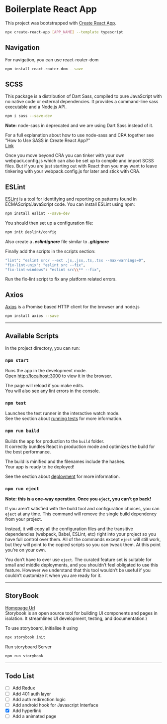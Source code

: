 # Boilerplate React App

This project was bootstrapped with [Create React App](https://github.com/facebook/create-react-app).
```bash
npx create-react-app [APP_NAME] --template typescript
```

## Navigation

For navigation, you can use react-router-dom
```bash
npm install react-router-dom --save
```

## SCSS
This package is a distribution of Dart Sass, compiled to pure JavaScript with no native code or external dependencies. It provides a command-line sass executable and a Node.js API.

```bash
npm i sass --save-dev
```
**Note:** node-sass in deprecated and we are using Dart Sass instead of it.

For a full explanation about how to use node-sass and CRA together see "How to Use SASS in Create React App?"\
[Link](https://www.robinwieruch.de/create-react-app-with-sass-support)

Once you move beyond CRA you can tinker with your own webpack.config.js which can also be set up to compile and import SCSS files. But if you are just starting out with React then you may want to leave tinkering with your webpack.config.js for later and stick with CRA.

## ESLint 
[ESLint](https://www.npmjs.com/package/eslint) is a tool for identifying and reporting on patterns found in ECMAScript/JavaScript code.
You can install ESLint using npm:
```bash
npm install eslint --save-dev
```
You should then set up a configuration file:
```bash
npm init @eslint/config
```
Also create a ***.eslintignore*** file similar to ***.gitignore***

Finally add the scripts in the scripts section:
```bash
"lint": "eslint src/ --ext .js,.jsx,.ts,.tsx --max-warnings=0",
"fix-lint-unix": "eslint src --fix",
"fix-lint-windows": "eslint src\\** --fix",
```
Run the fix-lint script to fix any platform related errors.

## Axios
[Axios](https://www.npmjs.com/package/axios) is a Promise based HTTP client for the browser and node.js
```bash
npm install axios --save
```

---
## Available Scripts

In the project directory, you can run:

### `npm start`

Runs the app in the development mode.\
Open [http://localhost:3000](http://localhost:3000) to view it in the browser.

The page will reload if you make edits.\
You will also see any lint errors in the console.

### `npm test`

Launches the test runner in the interactive watch mode.\
See the section about [running tests](https://facebook.github.io/create-react-app/docs/running-tests) for more information.

### `npm run build`

Builds the app for production to the `build` folder.\
It correctly bundles React in production mode and optimizes the build for the best performance.

The build is minified and the filenames include the hashes.\
Your app is ready to be deployed!

See the section about [deployment](https://facebook.github.io/create-react-app/docs/deployment) for more information.

### `npm run eject`

**Note: this is a one-way operation. Once you `eject`, you can’t go back!**

If you aren’t satisfied with the build tool and configuration choices, you can `eject` at any time. This command will remove the single build dependency from your project.

Instead, it will copy all the configuration files and the transitive dependencies (webpack, Babel, ESLint, etc) right into your project so you have full control over them. All of the commands except `eject` will still work, but they will point to the copied scripts so you can tweak them. At this point you’re on your own.

You don’t have to ever use `eject`. The curated feature set is suitable for small and middle deployments, and you shouldn’t feel obligated to use this feature. However we understand that this tool wouldn’t be useful if you couldn’t customize it when you are ready for it.

---------------------------------------------------------------------------------
## StoryBook
[Homepage Url](https://storybook.js.org/)\
Storybook is an open source tool for building UI components and pages in isolation. It streamlines UI development, testing, and documentation.\

To use storyboard, initialise it using
```bash
npx storybook init
```
Run storyboard Server
```bash
npm run storybook
```

---
## Todo List
- [ ] Add Redux
- [ ] Add 401 auth layer
- [ ] Add auth redirection logic
- [ ] Add android hook for Javascript Interface
- [x] Add hyperlink
- [ ] Add a animated page